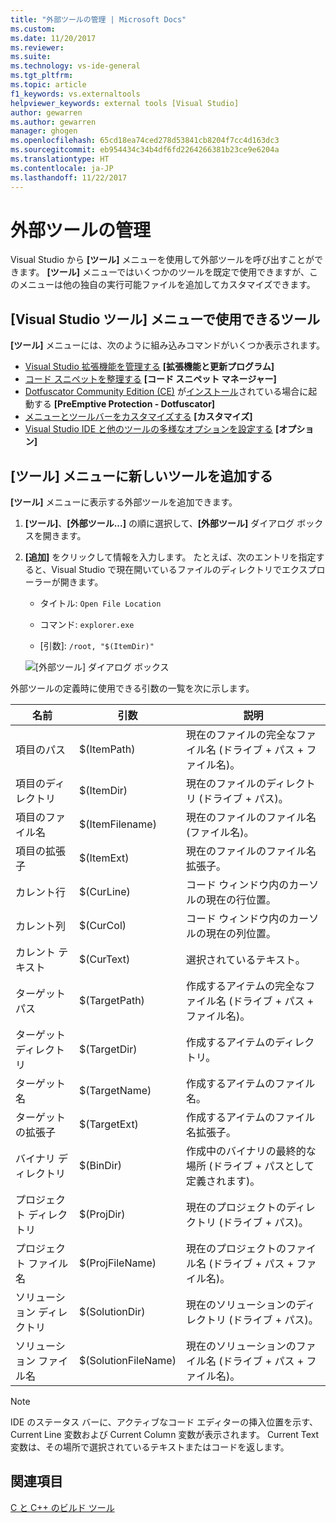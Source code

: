 ```yaml
---
title: "外部ツールの管理 | Microsoft Docs"
ms.custom: 
ms.date: 11/20/2017
ms.reviewer: 
ms.suite: 
ms.technology: vs-ide-general
ms.tgt_pltfrm: 
ms.topic: article
f1_keywords: vs.externaltools
helpviewer_keywords: external tools [Visual Studio]
author: gewarren
ms.author: gewarren
manager: ghogen
ms.openlocfilehash: 65cd18ea74ced278d53841cb8204f7cc4d163dc3
ms.sourcegitcommit: eb954434c34b4df6fd2264266381b23ce9e6204a
ms.translationtype: HT
ms.contentlocale: ja-JP
ms.lasthandoff: 11/22/2017
---
```

# <a name="manage-external-tools"></a>外部ツールの管理

Visual Studio から **[ツール]** メニューを使用して外部ツールを呼び出すことができます。 **[ツール]** メニューではいくつかのツールを既定で使用できますが、このメニューは他の独自の実行可能ファイルを追加してカスタマイズできます。

## <a name="tools-available-on-the-visual-studio-tools-menu"></a>[Visual Studio ツール] メニューで使用できるツール

**[ツール]** メニューには、次のように組み込みコマンドがいくつか表示されます。

* [Visual Studio 拡張機能を管理する](finding-and-using-visual-studio-extensions.md) **[拡張機能と更新プログラム]**
* [コード スニペットを整理する](code-snippets.md#code-snippet-manager) **[コード スニペット マネージャー]**
* [Dotfuscator Community Edition (CE)](dotfuscator/index.md) が[インストール](dotfuscator/install.md)されている場合に起動する **[PreEmptive Protection - Dotfuscator]**
* [メニューとツールバーをカスタマイズする](how-to-customize-menus-and-toolbars-in-visual-studio.md) **[カスタマイズ]**
* [Visual Studio IDE と他のツールの多様なオプションを設定する](reference/options-dialog-box-visual-studio.md) **[オプション]**

## <a name="add-new-tools-to-the-tools-menu"></a>[ツール] メニューに新しいツールを追加する

**[ツール]** メニューに表示する外部ツールを追加できます。

1. **[ツール]**、**[外部ツール...]** の順に選択して、**[外部ツール]** ダイアログ ボックスを開きます。

1. **[追加]** をクリックして情報を入力します。 たとえば、次のエントリを指定すると、Visual Studio で現在開いているファイルのディレクトリでエクスプローラーが開きます。

   * タイトル: `Open File Location`

   * コマンド: `explorer.exe`

   * [引数]: `/root, "$(ItemDir)"`

   ![[外部ツール] ダイアログ ボックス](media/external-tools-dialog.png)

外部ツールの定義時に使用できる引数の一覧を次に示します。

|名前|引数|説明|  
|----------|--------------|-----------------|  
|項目のパス|$(ItemPath)|現在のファイルの完全なファイル名 (ドライブ + パス + ファイル名)。|  
|項目のディレクトリ|$(ItemDir)|現在のファイルのディレクトリ (ドライブ + パス)。|  
|項目のファイル名|$(ItemFilename)|現在のファイルのファイル名 (ファイル名)。|  
|項目の拡張子|$(ItemExt)|現在のファイルのファイル名拡張子。|  
|カレント行|$(CurLine)|コード ウィンドウ内のカーソルの現在の行位置。|  
|カレント列|$(CurCol)|コード ウィンドウ内のカーソルの現在の列位置。|  
|カレント テキスト|$(CurText)|選択されているテキスト。|  
|ターゲット パス|$(TargetPath)|作成するアイテムの完全なファイル名 (ドライブ + パス + ファイル名)。|  
|ターゲット ディレクトリ|$(TargetDir)|作成するアイテムのディレクトリ。|  
|ターゲット名|$(TargetName)|作成するアイテムのファイル名。|  
|ターゲットの拡張子|$(TargetExt)|作成するアイテムのファイル名拡張子。|  
|バイナリ ディレクトリ|$(BinDir)|作成中のバイナリの最終的な場所 (ドライブ + パスとして定義されます)。|  
|プロジェクト ディレクトリ|$(ProjDir)|現在のプロジェクトのディレクトリ (ドライブ + パス)。|  
|プロジェクト ファイル名|$(ProjFileName)|現在のプロジェクトのファイル名 (ドライブ + パス + ファイル名)。|  
|ソリューション ディレクトリ|$(SolutionDir)|現在のソリューションのディレクトリ (ドライブ + パス)。|  
|ソリューション ファイル名|$(SolutionFileName)|現在のソリューションのファイル名 (ドライブ + パス + ファイル名)。|

> [!NOTE]
> IDE のステータス バーに、アクティブなコード エディターの挿入位置を示す、Current Line 変数および Current Column 変数が表示されます。 Current Text 変数は、その場所で選択されているテキストまたはコードを返します。

## <a name="see-also"></a>関連項目

[C と C++ のビルド ツール](/cpp/build/reference/c-cpp-build-tools)
